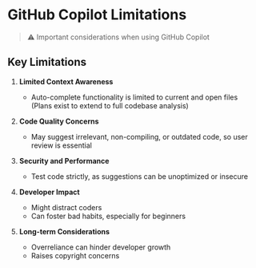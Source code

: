 # GitHub Copilot Limitations

> ⚠️ Important considerations when using GitHub Copilot

## Key Limitations

1. **Limited Context Awareness**
   - Auto-complete functionality is limited to current and open files (Plans exist to extend to full codebase analysis)

2. **Code Quality Concerns**
   - May suggest irrelevant, non-compiling, or outdated code, so user review is essential

3. **Security and Performance**
   - Test code strictly, as suggestions can be unoptimized or insecure

4. **Developer Impact**
   - Might distract coders
   - Can foster bad habits, especially for beginners

5. **Long-term Considerations**
   - Overreliance can hinder developer growth
   - Raises copyright concerns
